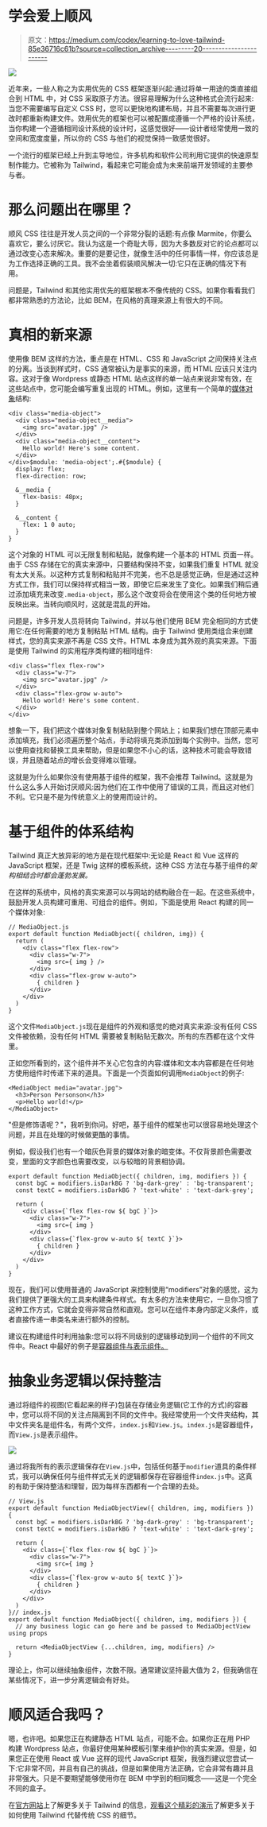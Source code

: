 # 学会爱上顺风

> 原文：<https://medium.com/codex/learning-to-love-tailwind-85e36716c61b?source=collection_archive---------20----------------------->

![](img/06a4ce291cc6163c19ff73d628a667b0.png)

近年来，一些人称之为实用优先的 CSS 框架逐渐兴起:通过将单一用途的类直接组合到 HTML 中，对 CSS 采取原子方法。很容易理解为什么这种格式会流行起来:当您不需要编写自定义 CSS 时，您可以更快地构建布局，并且不需要每次进行更改时都重新构建文件。效用优先的框架也可以被配置成遵循一个严格的设计系统，当你构建一个遵循相同设计系统的设计时，这感觉很好——设计者经常使用一致的空间和宽度度量，所以你的 CSS 与他们的视觉保持一致感觉很好。

一个流行的框架已经上升到主导地位，许多机构和软件公司利用它提供的快速原型制作能力。它被称为 Tailwind，看起来它可能会成为未来前端开发领域的主要参与者。

# 那么问题出在哪里？

顺风 CSS 往往是开发人员之间的一个非常分裂的话题:有点像 Marmite，你要么喜欢它，要么讨厌它。我认为这是一个奇耻大辱，因为大多数反对它的论点都可以通过改变心态来解决。重要的是要记住，就像生活中的任何事情一样，你应该总是为工作选择正确的工具。我不会坐着假装顺风解决一切:它只在正确的情况下有用。

问题是，Tailwind 和其他实用优先的框架根本不像传统的 CSS。如果你看看我们都非常熟悉的方法论，比如 BEM，在风格的真理来源上有很大的不同。

# 真相的新来源

使用像 BEM 这样的方法，重点是在 HTML、CSS 和 JavaScript 之间保持关注点的分离。当谈到样式时，CSS 通常被认为是事实的来源，而 HTML 应该只关注内容。这对于像 Wordpress 或静态 HTML 站点这样的单一站点来说非常有效，在这些站点中，您可能会编写重复出现的 HTML。例如，这里有一个简单的[媒体对象](http://www.stubbornella.org/content/2010/06/25/the-media-object-saves-hundreds-of-lines-of-code/)结构:

```
<div class="media-object">
  <div class="media-object__media">
    <img src="avatar.jpg" />
  </div>
  <div class="media-object__content">
    Hello world! Here's some content.
  </div>
</div>$module: 'media-object';.#{$module} {
  display: flex;
  flex-direction: row;

  &__media {
    flex-basis: 48px;
  }

  &__content {
    flex: 1 0 auto;
  }
}
```

这个对象的 HTML 可以无限复制和粘贴，就像构建一个基本的 HTML 页面一样。由于 CSS 存储在它的真实来源中，只要结构保持不变，如果我们重复 HTML 就没有太大关系。以这种方式复制和粘贴并不完美，也不总是感觉正确，但是通过这种方式工作，我们可以保持样式相当一致，即使它后来发生了变化。如果我们稍后通过添加填充来改变`.media-object`，那么这个改变将会在使用这个类的任何地方被反映出来。当转向顺风时，这就是混乱的开始。

问题是，许多开发人员将转向 Tailwind，并以与他们使用 BEM 完全相同的方式使用它:在任何需要的地方复制粘贴 HTML 结构。由于 Tailwind 使用类组合来创建样式，您的真实来源不再是 CSS 文件。HTML 本身成为其外观的真实来源。下面是使用 Tailwind 的实用程序类构建的相同组件:

```
<div class="flex flex-row">
  <div class="w-7">
    <img src="avatar.jpg" />
  </div>
  <div class="flex-grow w-auto">
    Hello world! Here's some content.
  </div>
</div>
```

想象一下，我们把这个媒体对象复制粘贴到整个网站上；如果我们想在顶部元素中添加填充，我们必须遍历整个站点，手动将填充类添加到每个实例中。当然，您可以使用查找和替换工具来帮助，但是如果您不小心的话，这种技术可能会导致错误，并且随着站点的增长会变得难以管理。

这就是为什么如果你没有使用基于组件的框架，我不会推荐 Tailwind。这就是为什么这么多人开始讨厌顺风:因为他们在工作中使用了错误的工具，而且这对他们不利。它只是不是为传统意义上的使用而设计的。

# 基于组件的体系结构

Tailwind 真正大放异彩的地方是在现代框架中:无论是 React 和 Vue 这样的 JavaScript 框架，还是 Twig 这样的模板系统，这种 CSS 方法在与基于组件的*架构相结合时都会蓬勃发展。*

在这样的系统中，风格的真实来源可以与网站的结构融合在一起。在这些系统中，鼓励开发人员构建可重用、可组合的组件。例如，下面是使用 React 构建的同一个媒体对象:

```
// MediaObject.js
export default function MediaObject({ children, img}) {
  return (
    <div class="flex flex-row">
      <div class="w-7">
        <img src={ img } />
      </div>
      <div class="flex-grow w-auto">
        { children }
      </div>
    </div>
  )
}
```

这个文件`MediaObject.js`现在是组件的外观和感觉的绝对真实来源:没有任何 CSS 文件被依赖，没有任何 HTML 需要被复制粘贴无数次。所有的东西都在这个文件里。

正如您所看到的，这个组件并不关心它包含的内容:媒体和文本内容都是在任何地方使用组件时传递下来的道具。下面是一个页面如何调用`MediaObject`的例子:

```
<MediaObject media="avatar.jpg">
  <h3>Person Personson</h3>
  <p>Hello world!</p>
</MediaObject>
```

"但是修饰语呢？"，我听到你问。好吧，基于组件的框架也可以很容易地处理这个问题，并且在处理的时候做更酷的事情。

例如，假设我们也有一个暗灰色背景的媒体对象的暗变体。不仅背景颜色需要改变，里面的文字颜色也需要改变，以与较暗的背景相协调。

```
export default function MediaObject({ children, img, modifiers }) {
  const bgC = modifiers.isDarkBG ? 'bg-dark-grey' : 'bg-transparent';
  const textC = modifiers.isDarkBG ? 'text-white' : 'text-dark-grey';

  return (
    <div class={`flex flex-row ${ bgC }`}>
      <div class="w-7">
        <img src={ img }
      </div>
      <div class={`flex-grow w-auto ${ textC }`}>
        { children }
      </div>
    </div>
  )
}
```

现在，我们可以使用普通的 JavaScript 来控制使用“modifiers”对象的感觉，这为我们提供了更强大的工具来构建条件样式。有太多的方法来使用它，一旦你习惯了这种工作方式，它就会变得非常自然和直观。您可以在组件本身内部定义条件，或者直接传递一串类名来进行额外的控制。

建议在构建组件时利用抽象:您可以将不同级别的逻辑移动到同一个组件的不同文件中。React 中最好的例子是[容器组件与表示组件。](/@yassimortensen/container-vs-presentational-components-in-react-8eea956e1cea)

# 抽象业务逻辑以保持整洁

通过将组件的视图(它看起来的样子)包装在存储业务逻辑(它工作的方式)的容器中，您可以将不同的关注点隔离到不同的文件中。我经常使用一个文件夹结构，其中文件夹名是组件名，有两个文件，`index.js`和`View.js`。`index.js`是容器组件，而`View.js`是表示组件。

![](img/4268f70c841c7c309edca31ecd712519.png)

通过将我所有的表示逻辑保存在`View.js`中，包括任何基于`modifier`道具的条件样式，我可以确保任何与组件样式无关的逻辑都保存在容器组件`index.js`中。这真的有助于保持整洁和理智，因为每样东西都有一个合理的去处。

```
// View.js
export default function MediaObjectView({ children, img, modifiers }) {
  const bgC = modifiers.isDarkBG ? 'bg-dark-grey' : 'bg-transparent';
  const textC = modifiers.isDarkBG ? 'text-white' : 'text-dark-grey';

  return (
    <div class={`flex flex-row ${ bgC }`}>
      <div class="w-7">
        <img src={ img }
      </div>
      <div class={`flex-grow w-auto ${ textC }`}>
        { children }
      </div>
    </div>
  )
}// index.js
export default function MediaObject({ children, img, modifiers }) {
  // any business logic can go here and be passed to MediaObjectView using props

  return <MediaObjectView {...children, img, modifiers} />
}
```

理论上，你可以继续抽象组件，次数不限。通常建议坚持最大值为 2，但我确信在某些情况下，进一步分离逻辑会有好处。

# 顺风适合我吗？

嗯，也许吧。如果您正在构建静态 HTML 站点，可能不会。如果你正在用 PHP 构建 Wordpress 站点，你最好使用某种模板引擎来维护你的真实来源。但是，如果您正在使用 React 或 Vue 这样的现代 JavaScript 框架，我强烈建议您尝试一下:它非常不同，并且有自己的挑战，但是如果使用方法正确，它会非常有趣并且非常强大。只是不要期望能够使用你在 BEM 中学到的相同概念——这是一个完全不同的盒子。

在[官方网站](https://tailwindcss.com/)上了解更多关于 Tailwind 的信息，[观看这个精彩的演示](https://www.youtube.com/watch?v=J_7_mnFSLDg)了解更多关于如何使用 Tailwind 代替传统 CSS 的细节。